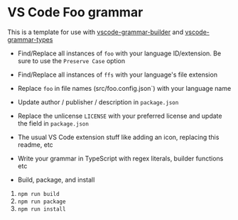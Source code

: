 # VS Code Foo grammar

This is a template for use with
[vscode-grammar-builder](https://github.com/noxabellus/vscode-grammar-builder) and [vscode-grammar-types](https://github.com/noxabellus/vscode-grammar-types)

+ Find/Replace all instances of `foo` with your language ID/extension.
Be sure to use the `Preserve Case` option

+ Find/Replace all instances of `ffs` with your language's file extension

+ Replace `foo` in file names (src/foo.config.json`)
with your language name

+ Update author / publisher / description in `package.json`

+ Replace the unlicense `LICENSE` with your preferred license and update the field in `package.json`

+ The usual VS Code extension stuff like adding an icon, replacing this readme, etc

+ Write your grammar in TypeScript with regex literals, builder functions etc

+ Build, package, and install
1. `npm run build`
2. `npm run package`
3. `npm run install`
